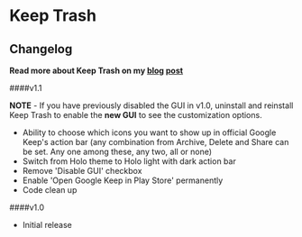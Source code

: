 Keep Trash
================

Changelog
----

**Read more about Keep Trash on my [blog](http://blog.shubhangrathore.com/) [post](http://blog.shubhangrathore.com/keep-trash/index.html)**

####v1.1

**NOTE** - If you have previously disabled the GUI in v1.0, uninstall and reinstall Keep Trash to enable the **new GUI** to see the customization options.

- Ability to choose which icons you want to show up in official Google Keep's action bar (any combination from Archive, Delete and Share can be set. Any one among these, any two, all or none)
- Switch from Holo theme to Holo light with dark action bar
- Remove 'Disable GUI' checkbox
- Enable 'Open Google Keep in Play Store' permanently
- Code clean up


####v1.0

- Initial release
